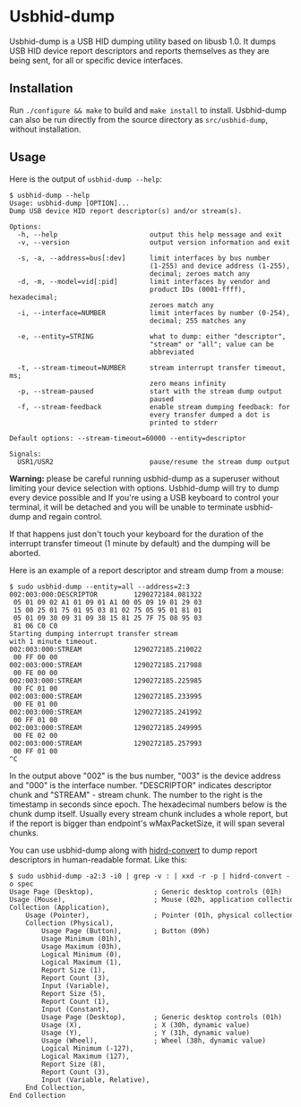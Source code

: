 Usbhid-dump
===========

Usbhid-dump is a USB HID dumping utility based on libusb 1.0. It dumps USB HID device report descriptors and reports themselves as they are being sent, for all or specific device interfaces.

Installation
------------

Run `./configure && make` to build and `make install` to install. Usbhid-dump can also be run directly from the source directory as `src/usbhid-dump`, without installation.

Usage
-----

Here is the output of `usbhid-dump --help`:

    $ usbhid-dump --help
    Usage: usbhid-dump [OPTION]...
    Dump USB device HID report descriptor(s) and/or stream(s).
    
    Options:
      -h, --help                       output this help message and exit
      -v, --version                    output version information and exit
    
      -s, -a, --address=bus[:dev]      limit interfaces by bus number
                                       (1-255) and device address (1-255),
                                       decimal; zeroes match any
      -d, -m, --model=vid[:pid]        limit interfaces by vendor and
                                       product IDs (0001-ffff), hexadecimal;
                                       zeroes match any
      -i, --interface=NUMBER           limit interfaces by number (0-254),
                                       decimal; 255 matches any
    
      -e, --entity=STRING              what to dump: either "descriptor",
                                       "stream" or "all"; value can be
                                       abbreviated
    
      -t, --stream-timeout=NUMBER      stream interrupt transfer timeout, ms;
                                       zero means infinity
      -p, --stream-paused              start with the stream dump output
                                       paused
      -f, --stream-feedback            enable stream dumping feedback: for
                                       every transfer dumped a dot is
                                       printed to stderr
    
    Default options: --stream-timeout=60000 --entity=descriptor
    
    Signals:
      USR1/USR2                        pause/resume the stream dump output
    

**Warning:** please be careful running usbhid-dump as a superuser without limiting your device selection with options. Usbhid-dump will try to dump every device possible and If you're using a USB keyboard to control your terminal, it will be detached and you will be unable to terminate usbhid-dump and regain control.

If that happens just don't touch your keyboard for the duration of the interrupt transfer timeout (1 minute by default) and the dumping will be aborted.

Here is an example of a report descriptor and stream dump from a mouse:

    $ sudo usbhid-dump --entity=all --address=2:3
    002:003:000:DESCRIPTOR         1290272184.081322
     05 01 09 02 A1 01 09 01 A1 00 05 09 19 01 29 03
     15 00 25 01 75 01 95 03 81 02 75 05 95 01 81 01
     05 01 09 30 09 31 09 38 15 81 25 7F 75 08 95 03
     81 06 C0 C0
    Starting dumping interrupt transfer stream
    with 1 minute timeout.
    002:003:000:STREAM             1290272185.210022
     00 FF 00 00
    002:003:000:STREAM             1290272185.217988
     00 FE 00 00
    002:003:000:STREAM             1290272185.225985
     00 FC 01 00
    002:003:000:STREAM             1290272185.233995
     00 FE 01 00
    002:003:000:STREAM             1290272185.241992
     00 FF 01 00
    002:003:000:STREAM             1290272185.249995
     00 FE 02 00
    002:003:000:STREAM             1290272185.257993
     00 FF 01 00
    ^C

In the output above "002" is the bus number, "003" is the device address and "000" is the interface number. "DESCRIPTOR" indicates descriptor chunk and "STREAM" - stream chunk. The number to the right is the timestamp in seconds since epoch. The hexadecimal numbers below is the chunk dump itself. Usually every stream chunk includes a whole report, but if the report is bigger than endpoint's wMaxPacketSize, it will span several chunks.

You can use usbhid-dump along with [hidrd-convert](https://github.com/DIGImend/hidrd) to dump report descriptors in human-readable format. Like this:

    $ sudo usbhid-dump -a2:3 -i0 | grep -v : | xxd -r -p | hidrd-convert -o spec
    Usage Page (Desktop),               ; Generic desktop controls (01h)
    Usage (Mouse),                      ; Mouse (02h, application collection)
    Collection (Application),
        Usage (Pointer),                ; Pointer (01h, physical collection)
        Collection (Physical),
            Usage Page (Button),        ; Button (09h)
            Usage Minimum (01h),
            Usage Maximum (03h),
            Logical Minimum (0),
            Logical Maximum (1),
            Report Size (1),
            Report Count (3),
            Input (Variable),
            Report Size (5),
            Report Count (1),
            Input (Constant),
            Usage Page (Desktop),       ; Generic desktop controls (01h)
            Usage (X),                  ; X (30h, dynamic value)
            Usage (Y),                  ; Y (31h, dynamic value)
            Usage (Wheel),              ; Wheel (38h, dynamic value)
            Logical Minimum (-127),
            Logical Maximum (127),
            Report Size (8),
            Report Count (3),
            Input (Variable, Relative),
        End Collection,
    End Collection
